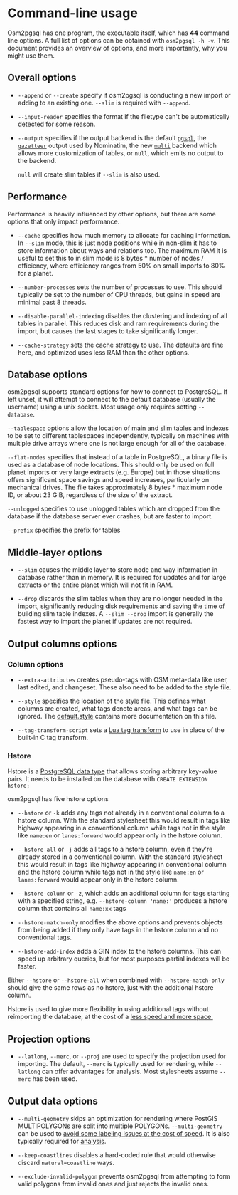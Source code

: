 # Command-line usage #

Osm2pgsql has one program, the executable itself, which has **44** command line
options. A full list of options can be obtained with ``osm2pgsql -h -v``. This
document provides an overview of options, and more importantly, why you might
use them.

## Overall options

* ``--append`` or ``--create`` specify if osm2pgsql is conducting a new import
  or adding to an existing one. ``--slim`` is required with ``--append``.

* ``--input-reader`` specifies the format if the filetype can't be
  automatically detected for some reason.

* ``--output`` specifies if the output backend is the default
  [`pgsql`](pgsql.md), the [`gazetteer`](gazetteer.md) output used by Nominatim,
  the new [`multi`](multi.md) backend which allows more customization of tables,
  or `null`, which emits no output to the backend.

  `null` will create slim tables if ``--slim`` is also used.

## Performance

Performance is heavily influenced by other options, but there are some options
that only impact performance.

* ``--cache`` specifies how much memory to allocate for caching information. In
  ``--slim`` mode, this is just node positions while in non-slim it has to
  store information about ways and relations too. The maximum RAM it is useful
  to set this to in slim mode is 8 bytes * number of nodes / efficiency, where
  efficiency ranges from 50% on small imports to 80% for a planet.

* ``--number-processes`` sets the number of processes to use. This should
  typically be set to the number of CPU threads, but gains in speed are minimal
  past 8 threads.

* ``--disable-parallel-indexing`` disables the clustering and indexing of all
  tables in parallel. This reduces disk and ram requirements during the import,
  but causes the last stages to take significantly longer.

* ``--cache-strategy`` sets the cache strategy to use. The defaults are fine
  here, and optimized uses less RAM than the other options.

## Database options ##

osm2pgsql supports standard options for how to connect to PostgreSQL. If left
unset, it will attempt to connect to the default database (usually the username)
using a unix socket. Most usage only requires setting ``--database``.

``--tablespace`` options allow the location of main and slim tables and indexes
to be set to different tablespaces independently, typically on machines with
multiple drive arrays where one is not large enough for all of the database.

``--flat-nodes`` specifies that instead of a table in PostgreSQL, a binary
file is used as a database of node locations. This should only be used on full
planet imports or very large extracts (e.g. Europe) but in those situations
offers significant space savings and speed increases, particularly on
mechanical drives. The file takes approximately 8 bytes * maximum node ID, or
about 23 GiB, regardless of the size of the extract.

``--unlogged`` specifies to use unlogged tables which are dropped from the
database if the database server ever crashes, but are faster to import.

``--prefix`` specifies the prefix for tables

## Middle-layer options ##

* ``--slim`` causes the middle layer to store node and way information in
  database rather than in memory. It is required for updates and for large
  extracts or the entire planet which will not fit in RAM.

* ``--drop`` discards the slim tables when they are no longer needed in the
  import, significantly reducing disk requirements and saving the time of
  building slim table indexes. A ``--slim --drop`` import is generally the
  fastest way to import the planet if updates are not required.

## Output columns options ##

### Column options

* ``--extra-attributes`` creates pseudo-tags with OSM meta-data like user,
  last edited, and changeset. These also need to be added to the style file.

* ``--style`` specifies the location of the style file. This defines what
  columns are created, what tags denote areas, and what tags can be ignored.
  The [default.style](../default.style) contains more documentation on this
  file.

* ``--tag-transform-script`` sets a [Lua tag transform](lua.md) to use in
  place of the built-in C tag transform.

### Hstore

Hstore is a [PostgreSQL data type](http://www.postgresql.org/docs/9.3/static/hstore.html)
that allows storing arbitrary key-value pairs. It needs to be installed on
the database with ``CREATE EXTENSION hstore;``

osm2pgsql has five hstore options

* ``--hstore`` or ``-k`` adds any tags not already in a conventional column to
  a hstore column. With the standard stylesheet this would result in tags like
  highway appearing in a conventional column while tags not in the style like
  ``name:en`` or ``lanes:forward`` would appear only in the hstore column.

* ``--hstore-all`` or ``-j`` adds all tags to a hstore column, even if they're
  already stored in a conventional column. With the standard stylesheet this
  would result in tags like highway appearing in conventional column and the
  hstore column while tags not in the style like ``name:en`` or
  ``lanes:forward`` would appear only in the hstore column.

* ``--hstore-column`` or ``-z``, which adds an additional column for tags
  starting with a specified string, e.g. ``--hstore-column 'name:'`` produces
  a hstore column that contains all ``name:xx`` tags

* ``--hstore-match-only`` modifies the above options and prevents objects from
  being added if they only have tags in the hstore column and no conventional
  tags.

* ``--hstore-add-index`` adds a GIN index to the hstore columns. This can
  speed up arbitrary queries, but for most purposes partial indexes will be
  faster.

Either ``--hstore`` or ``--hstore-all`` when combined with ``--hstore-match-only``
should give the same rows as no hstore, just with the additional hstore column.

Hstore is used to give more flexibility in using additional tags without
reimporting the database, at the cost of a
[less speed and more space.](http://paulnorman.ca/blog/2014/03/osm2pgsql-and-hstore/)

## Projection options

* ``--latlong``, ``--merc``, or ``--proj`` are used to specify the projection
  used for importing. The default, ``--merc`` is typically used for rendering,
  while ``--latlong`` can offer advantages for analysis. Most stylesheets
  assume ``--merc`` has been used.

## Output data options

* ``--multi-geometry`` skips an optimization for rendering where PostGIS
  MULTIPOLYGONs are split into multiple POLYGONs. ``--multi-geometry`` can be
  used to [avoid some labeling issues at the cost of speed](http://paulnorman.ca/blog/2014/03/osm2pgsql-multipolygons/).
  It is also typically required for [analysis](analysis.md).

* ``--keep-coastlines`` disables a hard-coded rule that would otherwise
  discard ``natural=coastline`` ways.

* ``--exclude-invalid-polygon`` prevents osm2pgsql from attempting to form
  valid polygons from invalid ones and just rejects the invalid ones.
